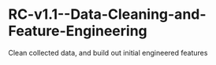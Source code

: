 # RC-v1.1--Data-Cleaning-and-Feature-Engineering
Clean collected data, and build out initial engineered features
